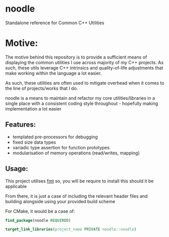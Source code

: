 # noodle
Standalone reference for Common C++ Utilities

# Motive:

The motive behind this repository is to provide a sufficient means of displaying the common utilities I use across majority of my C++ projects. As such, these utils leverage C++ intrinsics and quality-of-life adjustments that make working within the language a lot easier.

As such, these utilities are often used to mitigate overhead when it comes to the line of projects/works that I do.

noodle is a means to maintain and refactor my core utilities/libraries in a single place with a consistent coding style throughout - hopefully making implementation a lot easier

## Features:

- templated pre-processors for debugging
- fixed size data types
- variadic type assertion for function prototypes
- modularisation of memory operations (read/writes, mapping)

## Usage:

This project utilises [fmt](https://github.com/fmtlib/fmt) so, you will be require to install this should it be applicable

From there, it is just a case of including the relevant header files and building alongside using your provided build scheme

For CMake, it would be a case of:

```cmake
find_package(noodle REQUIRED)

target_link_libraries(project_name PRIVATE noodle::noodle)
``` 


